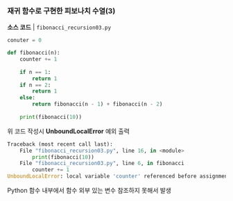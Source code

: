 ### 재귀 함수로 구현한 피보나치 수열(3)

**소스 코드** | `fibonacci_recursion03.py` 

```python
conuter = 0

def fibonacci(n):
	counter += 1
	
	if n == 1:
		return 1
	if n == 2:
		return 1
	else:
		return fibonacci(n - 1) + fibonacci(n - 2)
	
	print(fibonacci(10))
```

위 코드 작성시 **UnboundLocalError** 예외 출력

```python
Traceback (most recent call last):
	File "fibonacci_recursion03.py", line 16, in <module>
		print(fibonacci(10))
	File "fibonacci_recursion03.py", line 6, in fibonacci
		counter += 1
UnboundLocalError: local variable 'counter' referenced before assignment
```

Python 함수 내부에서 함수 외부 있는 변수 참조하지 못해서 발생